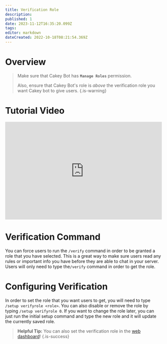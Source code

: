 ```yaml
---
title: Verification Role
description: 
published: 1
date: 2023-11-12T16:35:20.099Z
tags: 
editor: markdown
dateCreated: 2022-10-18T08:21:54.369Z
---
```


# Overview

> Make sure that Cakey Bot has **`Manage Roles`** permission.
> 
> Also, ensure that Cakey Bot's role is _above_ the verification role you want Cakey bot to give users.
{.is-warning}

# Tutorial Video
<div style="left: 0; width: 100%; height: 0; max-width: 560px; max-height: 315px; position: relative; padding-bottom: 315px;"><iframe src="https://www.youtube.com/embed/y_DgmqeXQnY?rel=0" style="top: 0; left: 0; width: 100%; height: 100%; max-width: 560px; max-height: 315px; position: absolute; border: 0;" allowfullscreen scrolling="no" allow="accelerometer; clipboard-write; encrypted-media; gyroscope; picture-in-picture;"></iframe></div>

# Verification Command

You can force users to run the `/verify` command in order to be granted a role that you have selected. This is a great way to make sure users read any rules or important info you have before they are able to chat in your server. Users will only need to type the`/verify` command in order to get the role.&#x20;

# Configuring Verification

In order to set the role that you want users to get, you will need to type `/setup verifyrole <role>`. You can also disable or remove the role by typing `/setup verifyrole 0`. If you want to change the role later, you can just run the initial setup command and type the new role and it will update the currently saved role.

> **Helpful Tip:** You can also set the verification role in the [web dashboard](https://cakey.bot/dashboard/public)!
{.is-success}